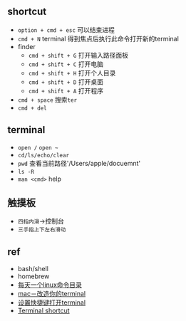 ## shortcut

+ `option + cmd + esc` 可以结束进程
+ `cmd + N` terminal 得到焦点后执行此命令打开新的terminal
+ finder
    - `cmd + shift + G` 打开输入路径面板
    - `cmd + shift + C` 打开电脑
    - `cmd + shift + H` 打开个人目录
    - `cmd + shift + D` 打开桌面
    - `cmd + shift + A` 打开程序
+ `cmd + space` 搜索`ter`
+ `cmd + del`

## terminal

+ `open /`  `open ~`
+ `cd/ls/echo/clear`
+ `pwd` 查看当前路径'/Users/apple/docuemnt'
+ `ls -R`
+ `man <cmd>` help

## 触摸板

+ `四指内滑`->控制台
+ `三手指上下左右滑动`

## ref
+ bash/shell
+ homebrew
+ [每天一个linux命令目录](https://www.cnblogs.com/peida/archive/2012/12/05/2803591.html)
+ [mac－改造你的terminal](https://www.jianshu.com/p/bb1c97269b11)
+ [设置快捷键打开terminal](https://jingyan.baidu.com/article/20b68a88832140796cec623d.html)
+ [Terminal shortcut](https://support.apple.com/zh-cn/guide/terminal/trmlshtcts/mac)